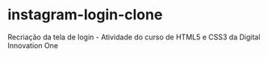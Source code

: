 # instagram-login-clone
Recriação da tela de login - Atividade do curso de HTML5 e CSS3 da Digital Innovation One
